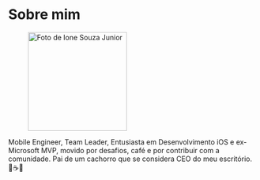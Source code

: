 <div class="post">
	<h1 class="pageTitle">Sobre mim</h1>
	<figure>
		<img src="{{ '/assets/img/ione-souza-junior.png' }}" width="200" alt="Foto de Ione Souza Junior"> 
	</figure>
	<p>Mobile Engineer, Team Leader, Entusiasta em Desenvolvimento iOS e ex-Microsoft MVP, movido por desafios, café e por contribuir com a comunidade. Pai de um cachorro que se considera CEO do meu escritório. 📱☕🐶</p>
</div>